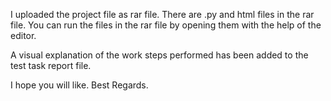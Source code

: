 I uploaded the project file as rar file.
There are .py and html files in the rar file.
You can run the files in the rar file by opening them with the help of the editor.

A visual explanation of the work steps performed has been added to the test task report file.

I hope you will like.
Best Regards.
